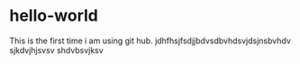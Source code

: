 # hello-world
This is the first time i am using git hub. 
jdhfhsjfsdjjbdvsdbvhdsvjdsjnsbvhdv sjkdvjhjsvsv shdvbsvjksv
